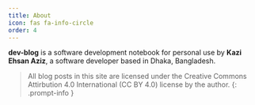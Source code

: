 ```yaml
---
title: About
icon: fas fa-info-circle
order: 4
---
```


**dev-blog** is a software development notebook for personal use by **Kazi Ehsan Aziz**, a software developer based in Dhaka, Bangladesh.

> All blog posts in this site are licensed under the Creative Commons Attirbution 4.0 International (CC BY 4.0) license by the author.
{: .prompt-info }